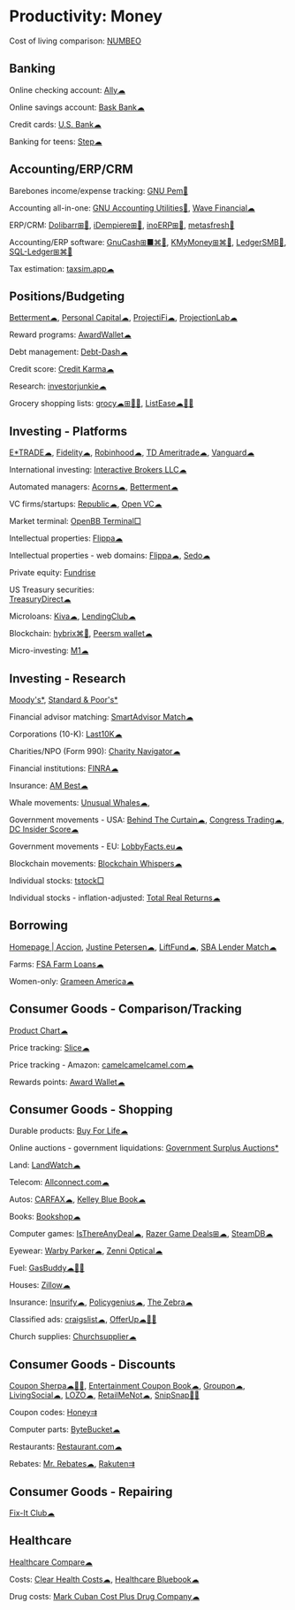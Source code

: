 # Productivity: Money

Cost of living comparison:
[NUMBEO](https://www.numbeo.com/)

## Banking

Online checking account:
[Ally☁](https://www.ally.com/)

Online savings account:
[Bask Bank☁](https://www.baskbank.com/)

Credit cards:
[U.S. Bank☁](https://www.usbank.com/index.html)

Banking for teens:
[Step☁](https://step.com/)

## Accounting/ERP/CRM

Barebones income/expense tracking:
[GNU Pem🐧](https://www.gnu.org/software/pem/pem-nano.html)

Accounting all-in-one:
[GNU Accounting Utilities🐧](https://www.gnu.org/software/acct/),
[Wave Financial☁](https://www.waveapps.com)

ERP/CRM:
[Dolibarr⊞🐧](https://www.dolibarr.org/),
[iDempiere⊞🐧](https://www.idempiere.org/),
[inoERP⊞🐧](http://www.inoideas.org/),
[metasfresh🐧](https://metasfresh.com/en)

Accounting/ERP software:
[GnuCash⊞■⌘🐧](https://www.gnucash.org/),
[KMyMoney⊞⌘🐧](https://kmymoney.org/),
[LedgerSMB🐧](https://ledgersmb.org/),
[SQL-Ledger⊞⌘🐧](https://www.sql-ledger.com/)

Tax estimation:
[taxsim.app☁](https://taxsim.app/)

## Positions/Budgeting

[Betterment☁](https://www.betterment.com/),
[Personal Capital☁](https://www.personalcapital.com/),
[ProjectiFi☁](https://projectifi.io/),
[ProjectionLab☁](https://projectionlab.com/)

Reward programs:
[AwardWallet☁](https://awardwallet.com/)

Debt management:
[Debt-Dash☁](https://www.debt-dash.io/)

Credit score:
[Credit Karma☁](https://www.creditkarma.com/)

Research:
[investorjunkie☁](https://investorjunkie.com/)

Grocery shopping lists:
[grocy☁⊞🍎🤖](https://grocy.info/),
[ListEase☁🍎🤖](https://www.shoppinglistapp.com/)

## Investing - Platforms

[E*TRADE☁](https://us.etrade.com/home),
[Fidelity☁](https://www.fidelity.com/),
[Robinhood☁](https://robinhood.com/us/en/),
[TD Ameritrade☁](https://www.tdameritrade.com/),
[Vanguard☁](https://investor.vanguard.com/corporate-portal/)

International investing:
[Interactive Brokers LLC☁](https://www.interactivebrokers.com/en/home.php)

Automated managers:
[Acorns☁](https://www.acorns.com/),
[Betterment☁](https://www.betterment.com/)

VC firms/startups:
[Republic☁](https://republic.co/),
[Open VC☁](https://www.openvc.app/)

Market terminal:
[OpenBB Terminal□](https://openbb.co/)

Intellectual properties:
[Flippa☁](https://flippa.com/)

Intellectual properties - web domains:
[Flippa☁](https://flippa.com/),
[Sedo☁](https://sedo.com/us/)

Private equity:
[Fundrise](https://fundrise.com/)

US Treasury securities:  
[TreasuryDirect☁](https://www.treasurydirect.gov/)

Microloans:
[Kiva☁](https://www.kiva.org/borrow),
[LendingClub☁](https://www.lendingclub.com/)

Blockchain:
[hybrix⌘🐧](https://hybrix.io/en),
[Peersm wallet☁](https://peersm.com/wallet)

Micro-investing:
[M1☁](https://m1.com/)

## Investing - Research

[Moody's*](https://www.moodys.com/),
[Standard & Poor's*](https://www.standardandpoors.com/)

Financial advisor matching:
[SmartAdvisor Match☁](https://smartadvisormatch.com/)

Corporations (10-K):
[Last10K☁](https://last10k.com/)

Charities/NPO (Form 990):
[Charity Navigator☁](https://www.charitynavigator.org/)

Financial institutions:
[FINRA☁](https://www.finra.org/)

Insurance:
[AM Best☁](https://web.ambest.com/home)

Whale movements:
[Unusual Whales☁](https://unusualwhales.com/),

Government movements - USA:
[Behind The Curtain☁](https://www.quiverquant.com/sources/behind-the-curtain/),
[Congress Trading☁](https://www.quiverquant.com/congresstrading/),
[DC Insider Score☁](https://www.quiverquant.com/scores/dcinsider)

Government movements - EU:
[LobbyFacts.eu☁](https://www.lobbyfacts.eu/)

Blockchain movements:
[Blockchain Whispers☁](https://blockchainwhispers.com/)

Individual stocks:
[tstock□](https://github.com/Gbox4/tstock)

Individual stocks - inflation-adjusted:
[Total Real Returns☁](https://totalrealreturns.com/)

## Borrowing

[Homepage | Accion](https://www.accion.org/),
[Justine Petersen☁](https://justinepetersen.org/),
[LiftFund☁](https://www.liftfund.com/funding-options/),
[SBA Lender Match☁](https://www.sba.gov/funding-programs/loans/lender-match)

Farms:
[FSA Farm Loans☁](https://www.fsa.usda.gov/index)

Women-only:
[Grameen America☁](https://www.grameenamerica.org/)

## Consumer Goods - Comparison/Tracking

[Product Chart☁](https://www.productchart.com/)

Price tracking:
[Slice☁](https://www.slice.com/)

Price tracking - Amazon:
[camelcamelcamel.com☁](https://camelcamelcamel.com/)

Rewards points:
[Award Wallet☁](https://awardwallet.com/)

## Consumer Goods - Shopping

Durable products:
[Buy For Life☁](https://www.buyforlife.com/)

Online auctions - government liquidations:
[Government Surplus Auctions*](https://www.govdeals.com/)

Land:
[LandWatch☁](https://www.landwatch.com/)

Telecom:
[Allconnect.com☁](https://www.allconnect.com/)

Autos:
[CARFAX☁](https://www.carfax.com/),
[Kelley Blue Book☁](https://www.kbb.com/)

Books:
[Bookshop☁](https://bookshop.org/)

Computer games:
[IsThereAnyDeal☁](https://isthereanydeal.com/),
[Razer Game Deals⊞☁](https://deals.razer.com/),
[SteamDB☁](https://steamdb.info/)

Eyewear:
[Warby Parker☁](https://www.warbyparker.com/),
[Zenni Optical☁](https://www.zennioptical.com/)

Fuel:
[GasBuddy☁🍎🤖](https://www.gasbuddy.com/)

Houses:
[Zillow☁](https://www.zillow.com/)

Insurance:
[Insurify☁](https://insurify.com/),
[Policygenius☁](https://www.policygenius.com/),
[The Zebra☁](https://www.thezebra.com/)

Classified ads:
[craigslist☁](https://craigslist.org/),
[OfferUp☁🍎🤖](https://offerup.com/)

Church supplies:
[Churchsupplier☁](https://www.churchsupplier.com/)

## Consumer Goods - Discounts

[Coupon Sherpa☁🍎🤖](https://www.couponsherpa.com/),
[Entertainment Coupon Book☁](https://www.entertainment.com/),
[Groupon☁](https://www.groupon.com/),
[LivingSocial☁](https://www.livingsocial.com/),
[LOZO☁](https://lozo.com/),
[RetailMeNot☁](https://www.retailmenot.com/),
[SnipSnap🍎🤖](https://www.snipsnap.it/)

Coupon codes:
[Honey⇉](https://www.joinhoney.com/)

Computer parts:
[ByteBucket☁](https://www.bytebucket.co/?)

Restaurants:
[Restaurant.com☁](https://www.restaurant.com/)

Rebates:
[Mr. Rebates☁](https://mrrebates.com/),
[Rakuten⇉](https://www.rakuten.com/)

## Consumer Goods - Repairing

[Fix-It Club☁](https://fixitclub.com/)

## Healthcare

[Healthcare Compare☁](https://healthcarecomps.com/)

Costs:
[Clear Health Costs☁](https://clearhealthcosts.com/),
[Healthcare Bluebook☁](https://www.healthcarebluebook.com/explore-home/)

Drug costs:
[Mark Cuban Cost Plus Drug Company☁](https://costplusdrugs.com/)
